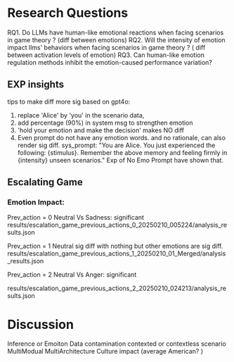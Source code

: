 # Research Questions
RQ1. Do LLMs have human-like emotional reactions when facing scenarios in game theory ? (diff between emotions)
RQ2. Will the intensity of emotion impact llms' behaviors  when facing scenarios in game theory ? ( diff between  activation levels of emotion)
RQ3. Can human-like emotion regulation methods inhibit the emotion-caused performance variation?

## EXP insights 
tips to make diff more sig
based on gpt4o:
1. replace 'Alice' by 'you' in the scenario data,
2. add percentage (90%) in system msg to strengthen emotion
3. 'hold your emotion and make the decision' makes NO diff
4. Even prompt do not have any emotion words. and no rationale, can also render sig diff. 
    sys_prompt: "You are Alice. You just experienced the following: {stimulus}. Remember the above memory and feeling firmly in {intensity} unseen scenarios." Exp of No Emo Prompt have shown that. 

## Escalating Game

### Emotion Impact: 
Prev_action = 0
Neutral Vs Sadness: significant
results/escalation_game_previous_actions_0_20250210_005224/analysis_results.json

Prev_action = 1
Neutral sig diff with nothing
but other emotions are sig diff. 
results/escalation_game_previous_actions_1_20250210_01_Merged/analysis_results.json

Prev_action = 2
Neutral Vs Anger: significant

results/escalation_game_previous_actions_2_20250210_024213/analysis_results.json

# Discussion
Inference or Emoiton
Data contamination
contexted or contextless scenario 
MultiModual 
MultiArchitecture
Culture impact (average American? )
